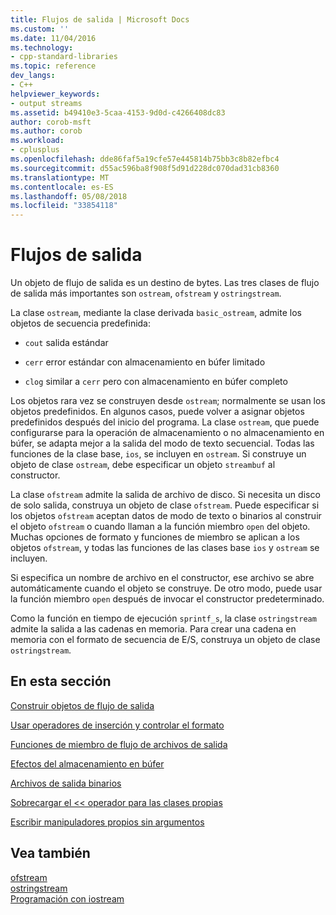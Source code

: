 ```yaml
---
title: Flujos de salida | Microsoft Docs
ms.custom: ''
ms.date: 11/04/2016
ms.technology:
- cpp-standard-libraries
ms.topic: reference
dev_langs:
- C++
helpviewer_keywords:
- output streams
ms.assetid: b49410e3-5caa-4153-9d0d-c4266408dc83
author: corob-msft
ms.author: corob
ms.workload:
- cplusplus
ms.openlocfilehash: dde86faf5a19cfe57e445814b75bb3c8b82efbc4
ms.sourcegitcommit: d55ac596ba8f908f5d91d228dc070dad31cb8360
ms.translationtype: MT
ms.contentlocale: es-ES
ms.lasthandoff: 05/08/2018
ms.locfileid: "33854118"
---
```

# <a name="output-streams"></a>Flujos de salida

Un objeto de flujo de salida es un destino de bytes. Las tres clases de flujo de salida más importantes son `ostream`, `ofstream` y `ostringstream`.

La clase `ostream`, mediante la clase derivada `basic_ostream`, admite los objetos de secuencia predefinida:

- `cout` salida estándar

- `cerr` error estándar con almacenamiento en búfer limitado

- `clog` similar a `cerr` pero con almacenamiento en búfer completo

Los objetos rara vez se construyen desde `ostream`; normalmente se usan los objetos predefinidos. En algunos casos, puede volver a asignar objetos predefinidos después del inicio del programa. La clase `ostream`, que puede configurarse para la operación de almacenamiento o no almacenamiento en búfer, se adapta mejor a la salida del modo de texto secuencial. Todas las funciones de la clase base, `ios`, se incluyen en `ostream`. Si construye un objeto de clase `ostream`, debe especificar un objeto `streambuf` al constructor.

La clase `ofstream` admite la salida de archivo de disco. Si necesita un disco de solo salida, construya un objeto de clase `ofstream`. Puede especificar si los objetos `ofstream` aceptan datos de modo de texto o binarios al construir el objeto `ofstream` o cuando llaman a la función miembro `open` del objeto. Muchas opciones de formato y funciones de miembro se aplican a los objetos `ofstream`, y todas las funciones de las clases base `ios` y `ostream` se incluyen.

Si especifica un nombre de archivo en el constructor, ese archivo se abre automáticamente cuando el objeto se construye. De otro modo, puede usar la función miembro `open` después de invocar el constructor predeterminado.

Como la función en tiempo de ejecución `sprintf_s`, la clase `ostringstream` admite la salida a las cadenas en memoria. Para crear una cadena en memoria con el formato de secuencia de E/S, construya un objeto de clase `ostringstream`.

## <a name="in-this-section"></a>En esta sección

[Construir objetos de flujo de salida](../standard-library/constructing-output-stream-objects.md)

[Usar operadores de inserción y controlar el formato](../standard-library/using-insertion-operators-and-controlling-format.md)

[Funciones de miembro de flujo de archivos de salida](../standard-library/output-file-stream-member-functions.md)

[Efectos del almacenamiento en búfer](../standard-library/effects-of-buffering.md)

[Archivos de salida binarios](../standard-library/binary-output-files.md)

[Sobrecargar el << operador para las clases propias](../standard-library/overloading-the-output-operator-for-your-own-classes.md)

[Escribir manipuladores propios sin argumentos](../standard-library/writing-your-own-manipulators-without-arguments.md)

## <a name="see-also"></a>Vea también

[ofstream](../standard-library/basic-ofstream-class.md)<br/>
[ostringstream](../standard-library/basic-ostringstream-class.md)<br/>
[Programación con iostream](../standard-library/iostream-programming.md)<br/>
